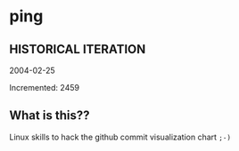 # ping

## HISTORICAL ITERATION
2004-02-25

Incremented: 2459

## What is this?? 
Linux skills to hack the github commit visualization chart `;-)`
